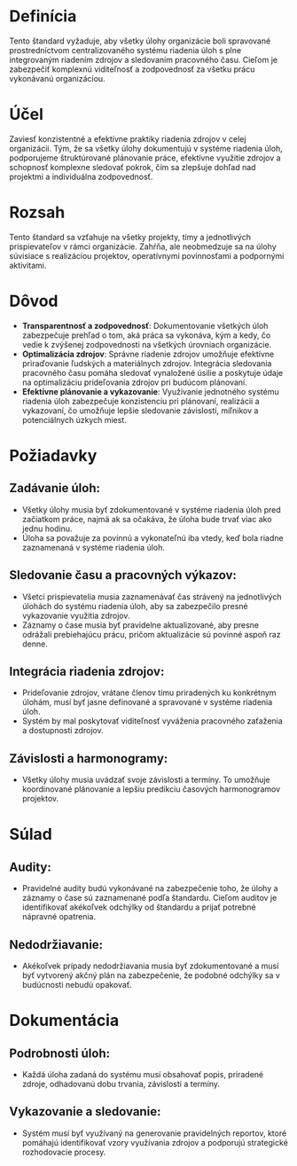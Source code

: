 # Definícia

Tento štandard vyžaduje, aby všetky úlohy organizácie boli spravované prostredníctvom centralizovaného systému riadenia úloh s plne integrovaným riadením zdrojov a sledovaním pracovného času. Cieľom je zabezpečiť komplexnú viditeľnosť a zodpovednosť za všetku prácu vykonávanú organizáciou.

# Účel

Zaviesť konzistentné a efektívne praktiky riadenia zdrojov v celej organizácii. Tým, že sa všetky úlohy dokumentujú v systéme riadenia úloh, podporujeme štruktúrované plánovanie práce, efektívne využitie zdrojov a schopnosť komplexne sledovať pokrok, čím sa zlepšuje dohľad nad projektmi a individuálna zodpovednosť.

# Rozsah

Tento štandard sa vzťahuje na všetky projekty, tímy a jednotlivých prispievateľov v rámci organizácie. Zahŕňa, ale neobmedzuje sa na úlohy súvisiace s realizáciou projektov, operatívnymi povinnosťami a podpornými aktivitami.

# Dôvod

- **Transparentnosť a zodpovednosť**: Dokumentovanie všetkých úloh zabezpečuje prehľad o tom, aká práca sa vykonáva, kým a kedy, čo vedie k zvýšenej zodpovednosti na všetkých úrovniach organizácie.
- **Optimalizácia zdrojov**: Správne riadenie zdrojov umožňuje efektívne priraďovanie ľudských a materiálnych zdrojov. Integrácia sledovania pracovného času pomáha sledovať vynaložené úsilie a poskytuje údaje na optimalizáciu prideľovania zdrojov pri budúcom plánovaní.
- **Efektívne plánovanie a vykazovanie**: Využívanie jednotného systému riadenia úloh zabezpečuje konzistenciu pri plánovaní, realizácii a vykazovaní, čo umožňuje lepšie sledovanie závislostí, míľnikov a potenciálnych úzkych miest.

# Požiadavky

## Zadávanie úloh:

- Všetky úlohy musia byť zdokumentované v systéme riadenia úloh pred začiatkom práce, najmä ak sa očakáva, že úloha bude trvať viac ako jednu hodinu.
- Úloha sa považuje za povinnú a vykonateľnú iba vtedy, keď bola riadne zaznamenaná v systéme riadenia úloh.

## Sledovanie času a pracovných výkazov:

- Všetci prispievatelia musia zaznamenávať čas strávený na jednotlivých úlohách do systému riadenia úloh, aby sa zabezpečilo presné vykazovanie využitia zdrojov.
- Záznamy o čase musia byť pravidelne aktualizované, aby presne odrážali prebiehajúcu prácu, pričom aktualizácie sú povinné aspoň raz denne.

## Integrácia riadenia zdrojov:

- Prideľovanie zdrojov, vrátane členov tímu priradených ku konkrétnym úlohám, musí byť jasne definované a spravované v systéme riadenia úloh.
- Systém by mal poskytovať viditeľnosť vyváženia pracovného zaťaženia a dostupnosti zdrojov.

## Závislosti a harmonogramy:

- Všetky úlohy musia uvádzať svoje závislosti a termíny. To umožňuje koordinované plánovanie a lepšiu predikciu časových harmonogramov projektov.

# Súlad

## Audity:

- Pravidelné audity budú vykonávané na zabezpečenie toho, že úlohy a záznamy o čase sú zaznamenané podľa štandardu. Cieľom auditov je identifikovať akékoľvek odchýlky od štandardu a prijať potrebné nápravné opatrenia.

## Nedodržiavanie:

- Akékoľvek prípady nedodržiavania musia byť zdokumentované a musí byť vytvorený akčný plán na zabezpečenie, že podobné odchýlky sa v budúcnosti nebudú opakovať.

# Dokumentácia

## Podrobnosti úloh:

- Každá úloha zadaná do systému musí obsahovať popis, priradené zdroje, odhadovanú dobu trvania, závislosti a termíny.

## Vykazovanie a sledovanie:

- Systém musí byť využívaný na generovanie pravidelných reportov, ktoré pomáhajú identifikovať vzory využívania zdrojov a podporujú strategické rozhodovacie procesy.
